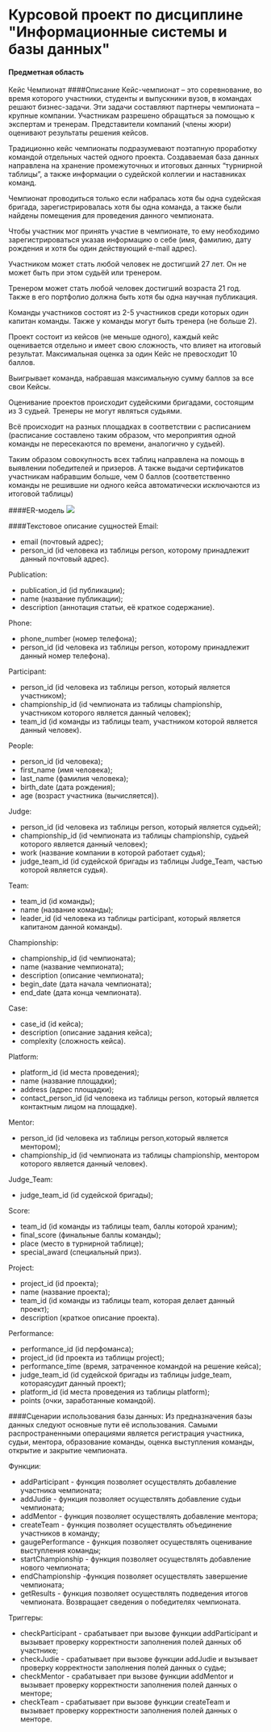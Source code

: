# Курсовой проект по дисциплине "Информационные системы и базы данных"

#### Предметная область
Кейс Чемпионат
####Описание
Кейс-чемпионат – это соревнование, во время которого участники, студенты и выпускники вузов, в командах решают бизнес-задачи. Эти задачи составляют партнеры чемпионата – крупные компании. Участникам разрешено обращаться за помощью к экспертам и тренерам. Представители компаний (члены жюри) оценивают результаты решения кейсов.

Традиционно кейс чемпионаты подразумевают поэтапную проработку командой отдельных частей одного проекта. Создаваемая база данных направлена на хранение промежуточных и итоговых данных “турнирной таблицы”, а также информации о судейской коллегии и наставниках команд.

Чемпионат проводиться только если набралась хотя бы одна судейская бригада, зарегистрировалась хотя бы одна команда, а также были найдены помещения для проведения данного чемпионата. 

Чтобы участник мог принять участие в чемпионате, то ему необходимо зарегистрироваться указав информацию о себе (имя, фамилию, дату рождения и хотя бы один действующий e-mail адрес).

Участником может стать любой человек не достигший 27 лет. Он не может быть при этом судьёй или тренером.

Тренером может стать любой человек достигший возраста 21 год. Также в его портфолио должна быть хотя бы одна научная публикация.

Команды участников состоят из 2-5 участников среди которых один капитан команды. Также у команды могут быть тренера (не больше 2).

Проект состоит из кейсов (не меньше одного), каждый кейс оценивается отдельно и имеет свою сложность, что влияет на итоговый результат. Максимальная оценка за один Кейс не превосходит 10 баллов. 

Выигрывает команда, набравшая максимальную сумму баллов за все свои Кейсы. 

Оценивание проектов происходит судейскими бригадами, состоящим из 3 судьей. Тренеры не могут являться судьями.

Всё происходит на разных площадках в соответствии с расписанием (расписание составлено таким образом, что мероприятия одной команды не пересекаются по времени, аналогично у судьей). 

Таким образом совокупность всех таблиц направлена на помощь в выявлении победителей и призеров. А также выдачи сертификатов участникам набравшим больше, чем 0 баллов (соответственно команды не решившие ни одного кейса автоматически исключаются из итоговой таблицы)

####ER-модель
![](ERmodel.png)

####Текстовое описание сущностей
Email:
* email (почтовый адрес);
* person_id (id человека из таблицы person, которому принадлежит данный почтовый адрес).

Publication:
* publication_id (id публикации);
* name (название публикации);
* description (аннотация статьи, её краткое содержание).

Phone:
* phone_number (номер телефона);
* person_id (id человека из таблицы person, которому принадлежит данный номер телефона).

Participant:
* person_id (id человека из таблицы person, который является участником);
* championship_id (id чемпионата из таблицы championship, участником которого является данный человек);
* team_id (id команды из таблицы team, участником которой является данный человек).

People:
* person_id (id человека);
* first_name (имя человека);
* last_name (фамилия человека);
* birth_date (дата рождения);
* age (возраст участника (вычисляется)).

Judge:
* person_id (id человека из таблицы person, который является судьей);
* championship_id (id чемпионата из таблицы championship, судьей которого является данный человек);
* work (название компании в которой работает судья);
* judge_team_id (id судейской бригады из таблицы Judge_Team, частью которой является судья).

Team:
* team_id (id команды);
* name (название команды);
* leader_id (id человека из таблицы participant, который является капитаном данной команды).

Championship:
* championship_id (id чемпионата);
* name (название чемпионата);
* description (описание чемпионата);
* begin_date (дата начала чемпионата);
* end_date (дата конца чемпионата).

Case:
* case_id (id кейса);
* description (описание задания кейса);
* complexity (сложность кейса).

Platform:
* platform_id (id места проведения);
* name (название площадки);
* address (адрес площадки);
* contact_person_id (id человека из таблицы person, который является контактным лицом на площадке).

Mentor:
* person_id (id человека из таблицы person,который является ментором);
* championship_id (id чемпионата из таблицы championship, ментором которого является данный человек).

Judge_Team:
* judge_team_id (id судейской бригады);

Score:
* team_id (id команды из таблицы team, баллы которой храним);
* final_score (финальные баллы команды);
* place (место в турнирной таблице);
* special_award (специальный приз).

Project:
* project_id (id проекта);
* name (название проекта);
* team_id (id команды из таблицы team, которая делает данный проект);
* description (краткое описание проекта).

Performance:
* performance_id (id перфоманса);
* project_id (id проекта из таблицы project);
* performance_time (время, затраченное командой на решение кейса);
* judge_team_id (id судейской бригады из таблицы judge_team, котораясудит данный проект);
* platform_id (id места проведения из таблицы platform);
* points (очки, заработанные командой).

####Сценарии использования базы данных:
Из предназначения базы данных следуют основные пути её использования. Самыми распространенными операциями является регистрация участника, судьи, ментора, образование команды, оценка выступления команды, открытие и закрытие чемпионата.

Функции:
* addParticipant - функция позволяет осуществлять добавление участника чемпионата;
* addJudie - функция позволяет осуществлять добавление судьи чемпионата;
* addMentor - функция позволяет осуществлять добавление ментора;
* createTeam - функция позволяет осуществлять объединение участников в команду;
* gaugePerformance - функция позволяет осуществлять оценивание выступления команды; 
* startChampionship - функция позволяет осуществлять добавление нового чемпионата;
* endChampionship -функция позволяет осуществлять завершение чемпионата;
* getResults - функция позволяет осуществлять подведения итогов чемпионата. Возвращает сведения о победителях чемпионата.

Триггеры:
* checkParticipant - срабатывает при вызове функции addParticipant и вызывает проверку корректности заполнения полей данных об участнике;
* checkJudie - срабатывает при вызове функции addJudie и вызывает проверку корректности заполнения полей данных о судье;
* checkMentor - срабатывает при вызове функции addMentor и вызывает проверку корректности заполнения полей данных о менторе;
* checkTeam - срабатывает при вызове функции createTeam и вызывает проверку корректности заполнения полей данных о менторе.
